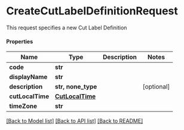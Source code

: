 # CreateCutLabelDefinitionRequest

This request specifies a new Cut Label Definition

#### Properties
Name | Type | Description | Notes
------------ | ------------- | ------------- | -------------
**code** | **str** |  | 
**displayName** | **str** |  | 
**description** | **str, none_type** |  | [optional] 
**cutLocalTime** | [**CutLocalTime**](CutLocalTime.md) |  | 
**timeZone** | **str** |  | 

[[Back to Model list]](../README.md#documentation-for-models) [[Back to API list]](../README.md#documentation-for-api-endpoints) [[Back to README]](../README.md)


